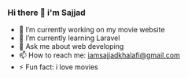 ### Hi there 👋 i'm Sajjad

- 🔭 I’m currently working on my movie website
- 🌱 I’m currently learning Laravel
- 💬 Ask me about web developing
- 📫 How to reach me: iamsajjadkhalafi@gmail.com
- ⚡ Fun fact: i love movies
